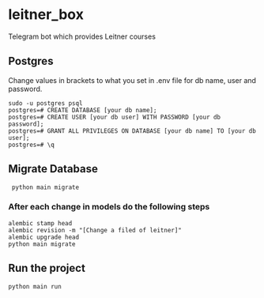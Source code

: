 # leitner_box
Telegram bot which provides Leitner courses


## Postgres
Change values in brackets to what you set in .env file for db name, user and password.
```commandline
sudo -u postgres psql
postgres=# CREATE DATABASE [your db name];
postgres=# CREATE USER [your db user] WITH PASSWORD [your db password];
postgres=# GRANT ALL PRIVILEGES ON DATABASE [your db name] TO [your db user];
postgres=# \q
```

## Migrate Database
```angular2html
 python main migrate
```
### After each change in models do the following steps 
```angular2html
alembic stamp head
alembic revision -m "[Change a filed of leitner]"
alembic upgrade head
python main migrate
```

## Run the project
```angular2html
python main run
```
